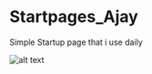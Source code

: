 # Startpages_Ajay
Simple Startup page that i use daily

![alt text](https://imgur.com/a/u1sqX6y)

     
